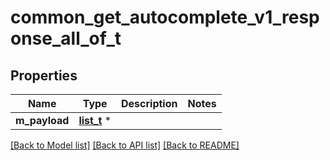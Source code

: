# common_get_autocomplete_v1_response_all_of_t

## Properties
Name | Type | Description | Notes
------------ | ------------- | ------------- | -------------
**m_payload** | [**list_t**](common_get_autocomplete_v1_response_m_payload.md) \* |  | 

[[Back to Model list]](../README.md#documentation-for-models) [[Back to API list]](../README.md#documentation-for-api-endpoints) [[Back to README]](../README.md)


